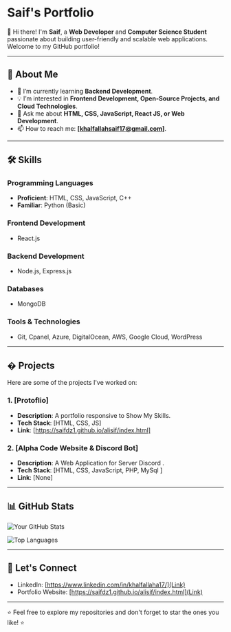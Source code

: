 # Saif's Portfolio

👋 Hi there! I'm **Saif**, a **Web Developer** and **Computer Science Student** passionate about building user-friendly and scalable web applications. Welcome to my GitHub portfolio!

---

## 🚀 About Me

- 🌱 I’m currently learning **Backend Development**.
- 💡 I’m interested in **Frontend Development, Open-Source Projects, and Cloud Technologies**.
- 💬 Ask me about **HTML, CSS, JavaScript, React JS, or Web Development**.
- 📫 How to reach me: **[khalfallahsaif17@gmail.com]**.

---

## 🛠️ Skills

### Programming Languages
- **Proficient**: HTML, CSS, JavaScript, C++
- **Familiar**: Python (Basic)

### Frontend Development
- React.js

### Backend Development
- Node.js, Express.js

### Databases
- MongoDB

### Tools & Technologies
- Git, Cpanel, Azure, DigitalOcean, AWS, Google Cloud, WordPress

---

## � Projects

Here are some of the projects I've worked on:

### 1. [Protoflio]
- **Description**: A portfolio responsive to Show My Skills.
- **Tech Stack**: [HTML, CSS, JS]
- **Link**: [https://saifdz1.github.io/alisif/index.html]

### 2. [Alpha Code Website & Discord Bot]
- **Description**: A Web Application for Server Discord .
- **Tech Stack**: [HTML, CSS, JavaScript, PHP, MySql ]
- **Link**: [None]

---


## 📊 GitHub Stats

![Your GitHub Stats](https://github-readme-stats.vercel.app/api?username=your-github-username&show_icons=true&theme=radical)

![Top Languages](https://github-readme-stats.vercel.app/api/top-langs/?username=your-github-username&layout=compact&theme=radical)

---

## 🤝 Let's Connect

- LinkedIn: [https://www.linkedin.com/in/khalfallaha17/](Link)
- Portfolio Website: [https://saifdz1.github.io/alisif/index.html](Link)

---

⭐ Feel free to explore my repositories and don't forget to star the ones you like! ⭐
